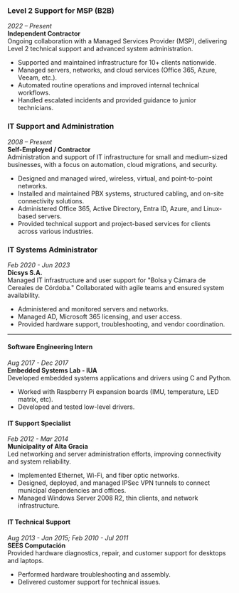 ### Level 2 Support for MSP (B2B)  
*2022 – Present*  
**Independent Contractor**  
Ongoing collaboration with a Managed Services Provider (MSP), delivering Level 2 technical support and advanced system administration.
* Supported and maintained infrastructure for 10+ clients nationwide.
* Managed servers, networks, and cloud services (Office 365, Azure, Veeam, etc.).
* Automated routine operations and improved internal technical workflows.
* Handled escalated incidents and provided guidance to junior technicians.

### IT Support and Administration  
*2008 – Present*  
**Self-Employed / Contractor**  
Administration and support of IT infrastructure for small and medium-sized businesses, with a focus on automation, cloud migrations, and security.
* Designed and managed wired, wireless, virtual, and point-to-point networks.
* Installed and maintained PBX systems, structured cabling, and on-site connectivity solutions.
* Administered Office 365, Active Directory, Entra ID, Azure, and Linux-based servers.
* Provided technical support and project-based services for clients across various industries.

### IT Systems Administrator  
*Feb 2020 - Jun 2023*  
**Dicsys S.A.**  
Managed IT infrastructure and user support for "Bolsa y Cámara de Cereales de Córdoba." Collaborated with agile teams and ensured system availability.  
- Administered and monitored servers and networks.  
- Managed AD, Microsoft 365 licensing, and user access.  
- Provided hardware support, troubleshooting, and vendor coordination.

---

#### Software Engineering Intern  
*Aug 2017 - Dec 2017*  
**Embedded Systems Lab - IUA**  
Developed embedded systems applications and drivers using C and Python.  
- Worked with Raspberry Pi expansion boards (IMU, temperature, LED matrix, etc).  
- Developed and tested low-level drivers.  

#### IT Support Specialist  
*Feb 2012 - Mar 2014*  
**Municipality of Alta Gracia**  
Led networking and server administration efforts, improving connectivity and system reliability.  
- Implemented Ethernet, Wi-Fi, and fiber optic networks.  
- Designed, deployed, and managed IPSec VPN tunnels to connect municipal dependencies and offices.  
- Managed Windows Server 2008 R2, thin clients, and network infrastructure.  

#### IT Technical Support  
*Aug 2013 - Jan 2015; Feb 2010 - Jul 2011*  
**SEES Computación**  
Provided hardware diagnostics, repair, and customer support for desktops and laptops.  
- Performed hardware troubleshooting and assembly.  
- Delivered customer support for technical issues.  
